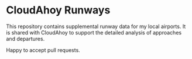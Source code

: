 # CloudAhoy Runways

This repository contains supplemental runway data for my local airports. It is shared with CloudAhoy to support the
detailed analysis of approaches and departures.

Happy to accept pull requests.